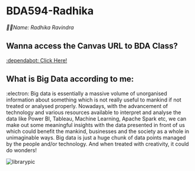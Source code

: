 # BDA594-Radhika
*:sassy_woman:Name: Radhika Ravindra*  <br>
## Wanna access the Canvas URL to BDA Class? <br>
[:dependabot: Click Here!](https://sdsu.instructure.com/courses/141078)

## What is Big Data according to me:
:electron: Big data is essentially a massive volume of unorganised information about something which is not really useful to mankind if not treated or analysed properly. Nowadays, with the advancement of technology and various resources 
available to interpret and analyse the data like Power BI, Tableau, Machine Learning, Apache Spark etc, we can make out some meaningful insights with the data presented in front of us which could benefit the mankind, businesses
and the society as a whole in unimaginable ways. Big data is just a huge chunk of data points managed by the people and/or technology. And when treated with creativity, it could do wonders!



![librarypic](https://github.com/rxdhikx/BDA594-Radhika/assets/103060090/98b3087f-a580-4d7b-9a4c-aa18744e3d6d)
